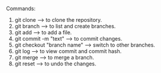 Commands:
1) git clone --> to clone the repository.
2) git branch --> to list and create branches.
3) git add --> to add a file.
4) git commit -m "text" --> to commit changes.
5) git checkout "branch name" --> switch to other branches.
6) git log --> to view commit and commit hash.
7) git merge --> to merge a branch.
8) git reset --> to undo the changes. 
